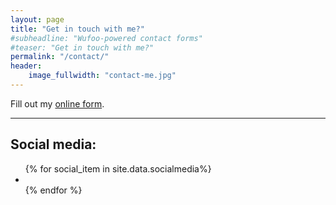 ```yaml
---
layout: page
title: "Get in touch with me?"
#subheadline: "Wufoo-powered contact forms"
#teaser: "Get in touch with me?"
permalink: "/contact/"
header:
    image_fullwidth: "contact-me.jpg"
---
```


<div id="wufoo-q8zydad0slfdu6"> Fill out my <a href="https://krupa93.wufoo.com/forms/q8zydad0slfdu6">online form</a>. </div> <script type="text/javascript"> var q8zydad0slfdu6; (function(d, t) { var s = d.createElement(t), options = { 'userName':'krupa93', 'formHash':'q8zydad0slfdu6', 'autoResize':true, 'height':'434', 'async':true, 'host':'wufoo.com', 'header':'show', 'ssl':true }; s.src = ('https:' == d.location.protocol ?'https://':'http://') + 'secure.wufoo.com/scripts/embed/form.js'; s.onload = s.onreadystatechange = function() { var rs = this.readyState; if (rs) if (rs != 'complete') if (rs != 'loaded') return; try { q8zydad0slfdu6 = new WufooForm(); q8zydad0slfdu6.initialize(options); q8zydad0slfdu6.display(); } catch (e) { } }; var scr = d.getElementsByTagName(t)[0], par = scr.parentNode; par.insertBefore(s, scr); })(document, 'script'); </script>

___
## Social media:
<p></p>
<ul class="inline-list social-icons">
{% for social_item in site.data.socialmedia%}
  <li><a href="{{ social_item.url }}" target="_blank" class="{{ social_item.class }}" title="{{ social_item.title }}"></a></li>
{% endfor %}
</ul>

